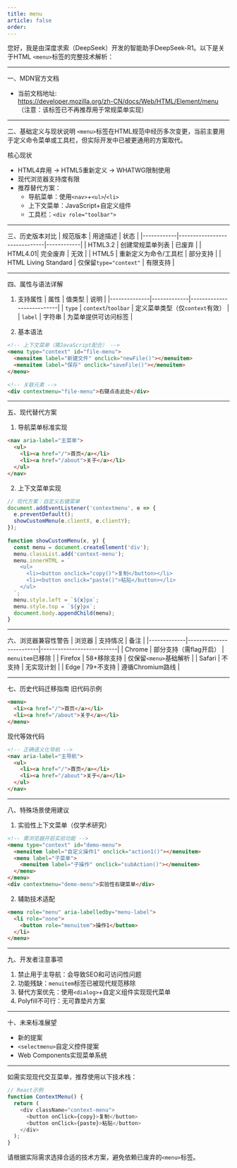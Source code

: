 ```yaml
---
title: menu
article: false
order:  
---
```

您好，我是由深度求索（DeepSeek）开发的智能助手DeepSeek-R1。以下是关于HTML `<menu>`标签的完整技术解析：
 
---
 
一、MDN官方文档 
- 当前文档地址:  
  https://developer.mozilla.org/zh-CN/docs/Web/HTML/Element/menu  
  （注意：该标签已不再推荐用于常规菜单实现）
 
---
 
二、基础定义与现状说明 
`<menu>`标签在HTML规范中经历多次变更，当前主要用于定义命令菜单或工具栏，但实际开发中已被更通用的方案取代。
 
核心现状 
- HTML4弃用 → HTML5重新定义 → WHATWG限制使用
- 现代浏览器支持度有限 
- 推荐替代方案：
  - 导航菜单：使用`<nav>`+`<ul>`/`<li>`
  - 上下文菜单：JavaScript+自定义组件 
  - 工具栏：`<div role="toolbar">`
 
---
 
三、历史版本对比 
| 规范版本   | 用途描述                     | 状态       |
|------------|------------------------------|------------|
| HTML3.2 | 创建常规菜单列表             | 已废弃      |
| HTML4.01| 完全废弃                    | 无效        |
| HTML5   | 重新定义为命令/工具栏        | 部分支持    |
| HTML Living Standard | 仅保留`type="context"` | 有限支持    |
 
---
 
四、属性与语法详解 
1. 支持属性 
| 属性         | 值类型       | 说明                      |
|--------------|-------------|---------------------------|
| `type`       | `context`/`toolbar` | 定义菜单类型（仅`context`有效） |
| `label`      | 字符串       | 为菜单提供可访问标签      |
 
2. 基本语法 
```html 
<!-- 上下文菜单（需JavaScript配合） -->
<menu type="context" id="file-menu">
  <menuitem label="新建文件" onclick="newFile()"></menuitem>
  <menuitem label="保存" onclick="saveFile()"></menuitem>
</menu>
 
<!-- 关联元素 -->
<div contextmenu="file-menu">右键点击此处</div>
```
 
---
 
五、现代替代方案 
 
1. 导航菜单标准实现 
```html 
<nav aria-label="主菜单">
  <ul>
    <li><a href="/">首页</a></li>
    <li><a href="/about">关于</a></li>
  </ul>
</nav>
```
 
2. 上下文菜单实现 
```javascript 
// 现代方案：自定义右键菜单 
document.addEventListener('contextmenu', e => {
  e.preventDefault();
  showCustomMenu(e.clientX, e.clientY);
});
 
function showCustomMenu(x, y) {
  const menu = document.createElement('div');
  menu.classList.add('context-menu');
  menu.innerHTML = `
    <ul>
      <li><button onclick="copy()">复制</button></li>
      <li><button onclick="paste()">粘贴</button></li>
    </ul>
  `;
  menu.style.left = `${x}px`;
  menu.style.top = `${y}px`;
  document.body.appendChild(menu);
}
```
 
---
 
六、浏览器兼容性警告 
| 浏览器       | 支持情况                | 备注                      |
|-------------|-------------------------|---------------------------|
| Chrome      | 部分支持（需flag开启）  | `menuitem`已移除          |
| Firefox     | 58+移除支持             | 仅保留`<menu>`基础解析    |
| Safari      | 不支持                  | 无实现计划                |
| Edge        | 79+不支持               | 遵循Chromium路线          |
 
---
 
七、历史代码迁移指南 
旧代码示例 
```html 
<menu>
  <li><a href="/">首页</a></li>
  <li><a href="/about">关于</a></li>
</menu>
```
 
现代等效代码 
```html 
<!-- 正确语义化导航 -->
<nav aria-label="主导航">
  <ul>
    <li><a href="/">首页</a></li>
    <li><a href="/about">关于</a></li>
  </ul>
</nav>
```
 
---
 
八、特殊场景使用建议 
1. 实验性上下文菜单（仅学术研究）
```html 
<!-- 需浏览器开启实验功能 -->
<menu type="context" id="demo-menu">
  <menuitem label="自定义操作1" onclick="action1()"></menuitem>
  <menu label="子菜单">
    <menuitem label="子操作" onclick="subAction()"></menuitem>
  </menu>
</menu>
<div contextmenu="demo-menu">实验性右键菜单</div>
```
 
2. 辅助技术适配 
```html 
<menu role="menu" aria-labelledby="menu-label">
  <li role="none">
    <button role="menuitem">操作1</button>
  </li>
</menu>
```
 
---
 
九、开发者注意事项 
1. 禁止用于主导航：会导致SEO和可访问性问题 
2. 功能残缺：`menuitem`标签已被现代规范移除 
3. 替代方案优先：使用`<dialog>`+自定义组件实现现代菜单 
4. Polyfill不可行：无可靠垫片方案 
 
---
 
十、未来标准展望 
- 新的提案 
- `<selectmenu>`自定义控件提案 
- Web Components实现菜单系统 
 
---
 
如需实现现代交互菜单，推荐使用以下技术栈：
```javascript 
// React示例 
function ContextMenu() {
  return (
    <div className="context-menu">
      <button onClick={copy}>复制</button>
      <button onClick={paste}>粘贴</button>
    </div>
  );
}
```
 
请根据实际需求选择合适的技术方案，避免依赖已废弃的`<menu>`标签。